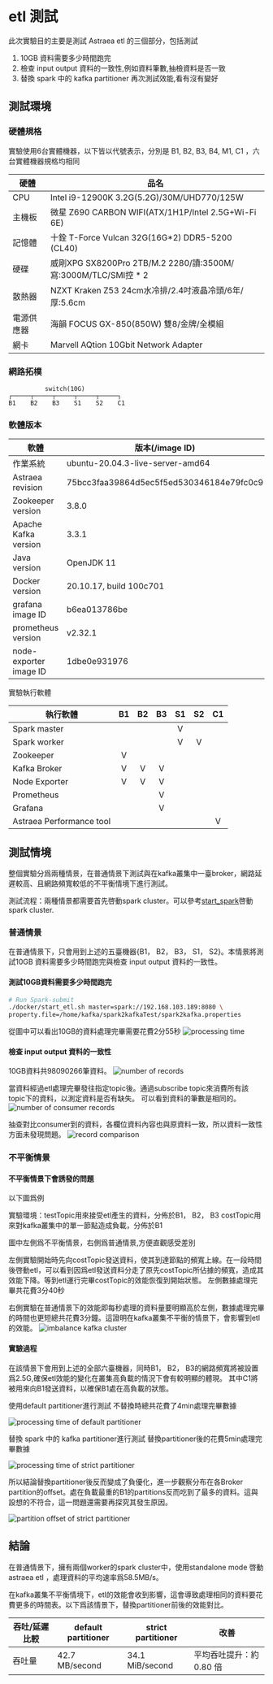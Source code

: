 # etl 測試

此次實驗目的主要是測試 Astraea etl 的三個部分，包括測試 
1. 10GB 資料需要多少時間跑完 
2. 檢查 input output 資料的一致性,例如資料筆數,抽檢資料是否一致
3. 替換 spark 中的 kafka partitioner 再次測試效能,看有沒有變好

## 測試環境

### 硬體規格

實驗使用6台實體機器，以下皆以代號表示，分別是 B1, B2, B3, B4, M1, C1 ，六台實體機器規格均相同

| 硬體       | 品名                                                         |
| ---------- | ------------------------------------------------------------ |
| CPU        | Intel i9-12900K 3.2G(5.2G)/30M/UHD770/125W                   |
| 主機板     | 微星 Z690 CARBON WIFI(ATX/1H1P/Intel 2.5G+Wi-Fi 6E)          |
| 記憶體     | 十銓 T-Force Vulcan 32G(16G*2) DDR5-5200 (CL40)              |
| 硬碟       | 威剛XPG SX8200Pro 2TB/M.2 2280/讀:3500M/寫:3000M/TLC/SMI控 * 2 |
| 散熱器     | NZXT Kraken Z53 24cm水冷排/2.4吋液晶冷頭/6年/厚:5.6cm        |
| 電源供應器 | 海韻 FOCUS GX-850(850W) 雙8/金牌/全模組                      |
| 網卡       | Marvell AQtion 10Gbit Network Adapter                        |

### 網路拓樸

```
          switch(10G)
┌─────┬─────┬─────┬─────┬─────┐
B1    B2    B3    S1    S2    C1
```

### 軟體版本

| 軟體                   | 版本(/image ID)                            |
| ---------------------- |------------------------------------------|
| 作業系統               | ubuntu-20.04.3-live-server-amd64         |
| Astraea revision       | 75bcc3faa39864d5ec5f5ed530346184e79fc0c9 |
| Zookeeper version      | 3.8.0                                    |
| Apache Kafka version   | 3.3.1                                    |
| Java version           | OpenJDK 11                               |
| Docker version         | 20.10.17, build 100c701                  |
| grafana image ID       | b6ea013786be                             |
| prometheus version     | v2.32.1                                  |
| node-exporter image ID | 1dbe0e931976                             |

實驗執行軟體

| 執行軟體                  |  B1  |  B2  |  B3  |  S1  |  S2  |  C1  |
| ------------------------ | :--: | :--: | :--: | :--: | :--: | :--: |
| Spark master             |      |      |      |  V   |      |      |
| Spark worker             |      |      |      |  V   |  V   |      |
| Zookeeper                |  V   |      |      |      |      |      |
| Kafka Broker             |  V   |  V   |  V   |      |      |      |
| Node Exporter            |  V   |  V   |  V   |      |      |      |
| Prometheus               |      |      |  V   |      |      |      |
| Grafana                  |      |      |  V   |      |      |      |
| Astraea Performance tool |      |      |      |      |      |  V   |

## 測試情境

整個實驗分爲兩種情景，在普通情景下測試與在kafka叢集中一臺broker，網路延遲較高、且網路頻寬較低的不平衡情境下進行測試。

測試流程：兩種情景都需要首先啓動spark cluster。可以參考[start_spark](../../run_spark.md)啓動spark cluster.


### 普通情景

在普通情景下，只會用到上述的五臺機器{B1， B2， B3， S1， S2}。本情景將測試10GB 資料需要多少時間跑完與檢查 input output 資料的一致性。

#### 測試10GB資料需要多少時間跑完

```bash
# Run Spark-submit
./docker/start_etl.sh master=spark://192.168.103.189:8080 \
property.file=/home/kafka/spark2kafkaTest/spark2kafka.properties
```

從圖中可以看出10GB的資料處理完畢需要花費2分55秒
![processing time](../../pictures/etl_experiment_1_1.png)

#### 檢查 input output 資料的一致性

10GB資料共98090266筆資料。
![number of records](../../pictures/etl_experiment_1_2.png)

當資料經過etl處理完畢發往指定topic後。通過subscribe topic來消費所有該topic下的資料，以測定資料是否有缺失。
可以看到資料的筆數是相同的。
![number of consumer records](../../pictures/etl_experiment_1_3.png)

抽查對比consumer到的資料，各欄位資料內容也與原資料一致，所以資料一致性方面未發現問題。
![record comparison](../../pictures/etl_experiment_1_8.png)

### 不平衡情景
#### 不平衡情景下會誘發的問題
以下圖爲例

實驗環境：testTopic用來接受etl產生的資料，分佈於B1， B2， B3
        costTopic用來對kafka叢集中的單一節點造成負載，分佈於B1

圖中左側爲不平衡情景，右側爲普通情景,方便直觀感受差別

左側實驗開始時先向costTopic發送資料，使其到達節點的頻寬上線。在一段時間後啓動etl，可以看到因爲etl發送資料分走了原先costTopic所佔據的頻寬，造成其效能下降。等到etl運行完畢costTopic的效能恢復到開始狀態。
左側數據處理完畢共花費3分40秒

右側實驗在普通情景下的效能即每秒處理的資料量要明顯高於左側，數據處理完畢的時間也更短總共花費3分鐘。這證明在kafka叢集不平衡的情景下，會影響到etl的效能。
![imbalance kafka cluster](../../pictures/etl_experiment_1_9.png)

#### 實驗過程
在該情景下會用到上述的全部六臺機器，同時B1， B2， B3的網路頻寬將被設置爲2.5G,確保etl效能的變化在叢集高負載的情況下會有較明顯的體現。
其中C1將被用來向B1發送資料，以確保B1處在高負載的狀態。

使用default partitioner進行測試
不替換時總共花費了4min處理完畢數據

![processing time of default partitioner](../../pictures/etl_experiment_1_4.png)

替換 spark 中的 kafka partitioner進行測試
替換partitioner後的花費5min處理完畢數據 

![processing time of strict partitioner](../../pictures/etl_experiment_1_5.png)

所以結論替換partitioner後反而變成了負優化，進一步觀察分布在各Broker partition的offset。處在負載最重的B1的partitions反而吃到了最多的資料。這與設想的不符合，這一問題還需要再探究其發生原因。

![partition offset of strict partitioner](../../pictures/etl_experiment_1_6.png)

## 結論

在普通情景下，擁有兩個worker的spark cluster中，使用standalone mode 啓動 astraea etl ，處理資料的平均速率爲58.5MB/s。

在kafka叢集不平衡情境下，etl的效能會收到影響，這會導致處理相同的資料要花費更多的時間表。以下爲該情景下，替換partitioner前後的效能對比。

| 吞吐/延遲比較 | default partitioner | strict partitioner | 改善                         |
| ------------- |---------------------|--------------------| ---------------------------- |
| 吞吐量        | 42.7 MB/second   | 34.1 MiB/second | 平均吞吐提升：約 0.80 倍     |
